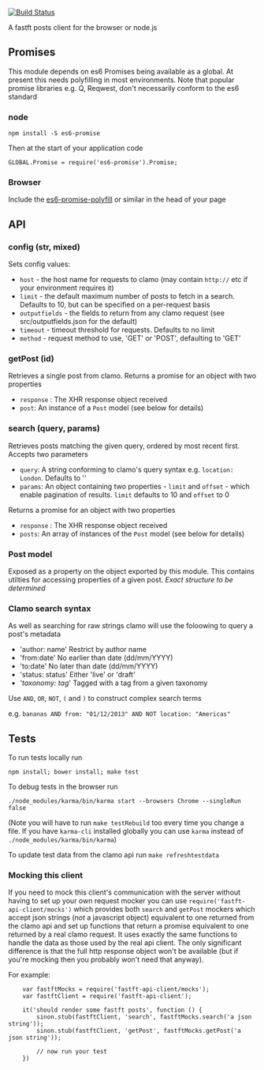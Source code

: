 [![Build Status](https://travis-ci.org/Financial-Times/fastft-api-client.svg?branch=outputfields-tests)](https://travis-ci.org/Financial-Times/fastft-api-client)

A fastft posts client for the browser or node.js

## Promises

This module depends on es6 Promises being available as a global. At present this needs polyfilling in most environments. Note that popular promise libraries e.g. Q, Reqwest, don't necessarily conform to the es6 standard

### node

    npm install -S es6-promise

Then at the start of your application code

    GLOBAL.Promise = require('es6-promise').Promise;

### Browser

Include the [es6-promise-polyfill](http://s3.amazonaws.com/es6-promises/promise-1.0.0.min.js) or similar in the head of your page

## API

### config (str, mixed)

Sets config values:

* `host`  - the host name for requests to clamo (may contain `http://` etc if your environment requires it)
* `limit`  - the default maximum number of posts to fetch in a search. Defaults to 10, but can be specified on a per-request basis
* `outputfields` - the fields to return from any clamo request (see src/outputfields.json for the default)
* `timeout` - timeout threshold for requests. Defaults to no limit
* `method` - request method to use, 'GET' or 'POST', defaulting to 'GET'

### getPost (id)

Retrieves a single post from clamo. Returns a promise for an object with two properties

 * `response` : The XHR response object received
 * `post`: An instance of a `Post` model (see below for details) 

### search (query, params)

Retrieves posts matching the given query, ordered by most recent first. Accepts two parameters

 * `query`: A string conforming to clamo's query syntax e.g. `location: London`. Defaults to ''
 * `params`: An object containing two properties - `limit` and `offset` - which enable pagination of results. `limit` defaults to 10 and `offset` to 0

Returns a promise for an object with two properties

 * `response` : The XHR response object received
 * `posts`: An array of instances of the `Post` model (see below for details) 

### Post model

Exposed as a property on the object exported by this module. This contains utilties for accessing properties of a given post. *Exact structure to be determined*

### Clamo search syntax

As well as searching for raw strings clamo will use the foloowing to query a post's metadata

* 'author: name' Restrict by author name
* 'from:date' No earlier than date (dd/mm/YYYY)
* 'to:date' No later than date (dd/mm/YYYY)
* 'status: status' Either 'live' or 'draft'
* '*taxonomy: tag*' Tagged with a tag from a given taxonomy

Use `AND`, `OR`, `NOT`, `(` and `)` to construct complex search terms

e.g. `bananas AND from: "01/12/2013" AND NOT location: "Americas"`

## Tests

To run tests locally run

    npm install; bower install; make test

To debug tests in the browser run

    ./node_modules/karma/bin/karma start --browsers Chrome --singleRun false

(Note you will have to run `make testRebuild` too every time you change a file. If you have `karma-cli` installed globally you can use `karma` instead of `./node_modules/karma/bin/karma`)

To update test data from the clamo api run `make refreshtestdata`

### Mocking this client

If you need to mock this client's communication with the server without having to set up your own request mocker you can use `require('fastft-api-client/mocks')` which provides both `search` and `getPost` mockers which accept json strings (*not* a javascript object) equivalent to one returned from the clamo api and set up functions that return a promise equivalent to one returned by a real clamo request. It uses exactly the same functions to handle the data as those used by the real api client. The only significant difference is that the full http response object won't be available (but if you're mocking then you probably won't need that anyway).

For example: 

```
    var fastftMocks = require('fastft-api-client/mocks');
    var fastftClient = require('fastft-api-client');

    it('should render some fastft posts', function () {
        sinon.stub(fastftClient, 'search', fastftMocks.search('a json string'));
        sinon.stub(fastftClient, 'getPost', fastftMocks.getPost('a json string'));

        // now run your test     
    })
```